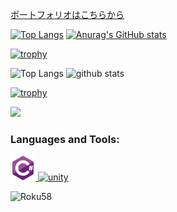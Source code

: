 [ポートフォリオはこちらから](https://electric-bonobo-e0a.notion.site/3f8a0e2519e74122970c1d499ed7046c)


[![Top Langs](https://github-readme-stats.vercel.app/api/top-langs/?username=Roku58&theme=dark)](https://github.com/anuraghazra/github-readme-stats)
[![Anurag's GitHub stats](https://github-readme-stats.vercel.app/api?username=Roku58&show_icons=true&theme=dark&text_color=#FFFFFF)](https://github.com/anuraghazra/github-readme-stats)

[![trophy](https://github-profile-trophy.vercel.app/?username=Roku58&theme=oldie&rank=-C)](https://github.com/ryo-mcobalta/github-profile-trophy)


<p align="left"> 
  <img alt="Top Langs" height="150px" src="https://github-readme-stats.vercel.app/api/top-langs/?username=Roku58&layout=compact&count_private=true&show_icons=true&theme=onedark" />
  <img alt="github stats" height="150px" src="https://github-readme-stats.vercel.app/api?username=Roku58&count_private=true&show_icons=true&show_icons=true&theme=onedark" />
</p>

[![trophy](https://github-profile-trophy.vercel.app/?username=Roku58&theme=dark_lover&column=7
)](https://github.com/ryo-ma/github-profile-trophy)

![](https://github-profile-summary-cards.vercel.app/api/cards/profile-details?username=Roku58&theme=monokai)

<h3 align="left">Languages and Tools:</h3>
<p align="left"> <a href="https://www.w3schools.com/cs/" target="_blank" rel="noreferrer"> <img src="https://raw.githubusercontent.com/devicons/devicon/master/icons/csharp/csharp-original.svg" alt="csharp" width="40" height="40"/> </a> <a href="https://unity.com/" target="_blank" rel="noreferrer"> <img src="https://www.vectorlogo.zone/logos/unity3d/unity3d-icon.svg" alt="unity" width="40" height="40"/> </a> </p>
<p align="left"> <img src="https://komarev.com/ghpvc/?username=Roku58&label=Profile%20views&color=0e75b6&style=flat" alt="Roku58" /> </p>


<!--
**Roku58/Roku58** is a ✨ _special_ ✨ repository because its `README.md` (this file) appears on your GitHub profile.

Here are some ideas to get you started:

- 🔭 I’m currently working on ...
- 🌱 I’m currently learning ...
- 👯 I’m looking to collaborate on ...
- 🤔 I’m looking for help with ...
- 💬 Ask me about ...
- 📫 How to reach me: ...
- 😄 Pronouns: ...
- ⚡ Fun fact: ...
-->
